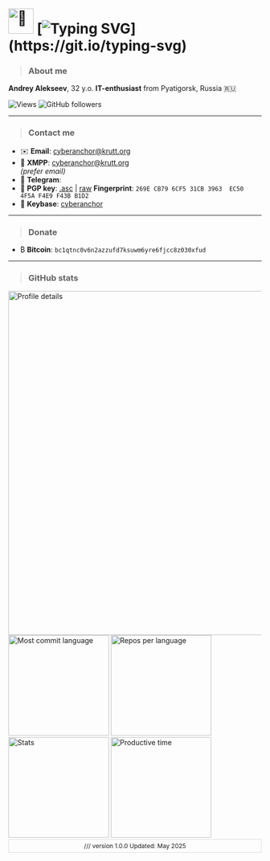 <div align="left">

# <img src="https://media.giphy.com/media/hvRJCLFzcasrR4ia7z/giphy.gif" width="50" alt="👋"> [![Typing SVG](https://readme-typing-svg.herokuapp.com?font=Cascadia+Code+&weight=400&size=35&pause=500&color=2928FF&width=435&lines=Welcome+to+my+GitHub!)](https://git.io/typing-svg)

> ### About me

**Andrey Alekseev**, 32 y.o. **IT-enthusiast** from Pyatigorsk, Russia 🇷🇺

![Views](https://komarev.com/ghpvc/?username=cyberanchor&color=brightgreen)
![GitHub followers](https://img.shields.io/github/followers/cyberanchor?style=plastic&color=brightgreen)

---

> ### Contact me

- ✉️ **Email**: [cyberanchor@krutt.org](mailto:cyberanchor@krutt.org)
- 💬 **XMPP**: [cyberanchor@krutt.org](xmpp:cyberanchor@krutt.org)  
  *(prefer email)*
- 📲 **Telegram**: []()
- 🔑 **PGP key**: [.asc](https://github.com/cyberanchor/cyberanchor/blob/main/public-key.asc) | [raw](https://raw.githubusercontent.com/cyberanchor/cyberanchor/refs/heads/main/public-key.asc) **Fingerprint**: `269E CB79 6CF5 31CB 3963  EC50 4F5A F4E9 F43B B1D2`
- 🔑 **Keybase**: [cyberanchor](https://keybase.io/cyberanchor)

---

> ### Donate

- ₿ **Bitcoin**: `bc1qtnc0v6n2azzufd7ksuwm6yre6fjcc8z030xfud`

---

> ### GitHub stats

<tr>
  <td style="text-align: center;width: 50%">
      <img src="https://github-profile-summary-cards.vercel.app/api/cards/profile-details?username=cyberanchor&theme=solarized_dark" alt="Profile details" width="685px">
  </td>


  <td style="text-align: center;width: 50%">
      <img src="https://github-profile-summary-cards.vercel.app/api/cards/most-commit-language?username=cyberanchor&theme=solarized_dark" alt="Most commit language" height="200px">
  </td>

  <td style="text-align: center;width: 50%">
      <img src="https://github-profile-summary-cards.vercel.app/api/cards/repos-per-language?username=cyberanchor&theme=solarized_dark" alt="Repos per language" height="200px">
  </td>

  <td style="text-align: center;width: 50%">
      <img src="https://github-profile-summary-cards.vercel.app/api/cards/stats?username=cyberanchor&theme=solarized_dark" alt="Stats" height="200px">
  </td>

  <td style="text-align: center;width: 50%">
      <img src="https://github-profile-summary-cards.vercel.app/api/cards/productive-time?username=cyberanchor&theme=solarized_dark" alt="Productive time" height="200px">
  </td>

<div style="border: 1px solid #ddd; padding: 5px; font-size: 12px; text-align: center;">
/// version 1.0.0 Updated: May 2025
</div>


</div>
